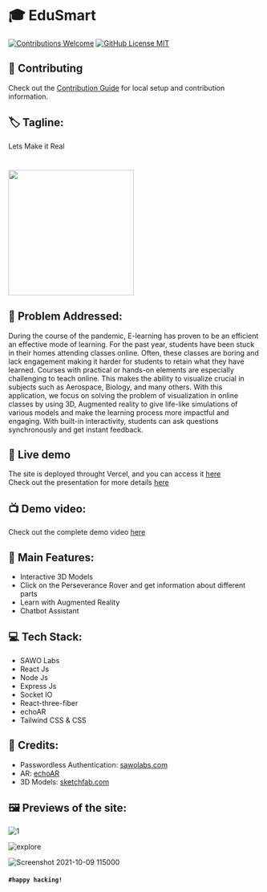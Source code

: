 # 🎓 EduSmart
<a href="#contributing"><img alt="Contributions Welcome" src="https://img.shields.io/badge/contributions-welcome-brightgreen?style=for-the-badge&labelColor=black&logo=github"></a> <a href="https://github.com/gauravsinhaweb/EduSmart/blob/master/LICENSE"> <img alt="GitHub License MIT" src="https://img.shields.io/github/license/gauravsinhaweb/EduSmart?style=for-the-badge&labelColor=black&logo=github"> </a>
## 🤗 Contributing

Check out the [Contribution Guide](CONTRIBUTING.md) for local setup and contribution information.

## 🏷 Tagline:
Lets Make it Real   
<!-- ![3d](https://user-images.githubusercontent.com/64855593/132103582-1ef1652d-a5da-4dbc-ba45-ae4ee4b4e640.gif) -->
# 
<img src="https://user-images.githubusercontent.com/64855593/132103582-1ef1652d-a5da-4dbc-ba45-ae4ee4b4e640.gif" width="250px" >


## 🧐 Problem Addressed:
During the course of the pandemic, E-learning has proven to be an efficient an effective mode of learning. For the past year, students have been stuck in their homes attending classes online. Often, these classes are boring and lack engagement making it harder for students to retain what they have learned. Courses with practical or hands-on elements are especially challenging to teach online. This makes the ability to visualize crucial in subjects such as Aerospace, Biology, and many others. With this application, we focus on solving the problem of visualization in online classes by using 3D, Augmented reality to give life-like simulations of various models and make the learning process more impactful and engaging. With built-in interactivity, students can ask questions synchronously and get instant feedback.
## 🔴 Live demo

The site is deployed throught Vercel, and you can access it [here](https://edu-smart.vercel.app/)  
Check out the presentation for more details [here](https://www.canva.com/design/DAEpFl8JPvs/4wUFIgirVNxxOuMvdLS7MQ/view?utm_content=DAEpFl8JPvs&utm_campaign=designshare&utm_medium=link&utm_source=sharebutton)

## 📺 Demo video:

Check out the complete demo video [here](https://youtu.be/WpuTS0YcoEQ)

## 🚀 Main Features:

- Interactive 3D Models
- Click on the Perseverance Rover and get information about different parts
- Learn with Augmented Reality
- Chatbot Assistant

## 💻 Tech Stack:

- SAWO Labs
- React Js
- Node Js
- Express Js
- Socket IO
- React-three-fiber
- echoAR
- Tailwind CSS & CSS

## 🤝 Credits:

- Passwordless Authentication: [sawolabs.com](https://sawolabs.com/)
- AR: [echoAR](https://www.echoar.xyz/)
- 3D Models: [sketchfab.com](https://sketchfab.com)

## 🖼️ Previews of the site:
![1](https://user-images.githubusercontent.com/75125943/135756188-d82bc259-4c02-4c18-b6bf-11189b980bed.PNG)


![explore](https://user-images.githubusercontent.com/75125943/136646832-4a020da9-72df-4dc3-a3ca-906950571cf9.png)



![Screenshot 2021-10-09 115000](https://user-images.githubusercontent.com/75125943/136646853-019d8f87-f7e1-44db-9b6b-27f9775f8a64.png)



#### `#happy hacking!`
